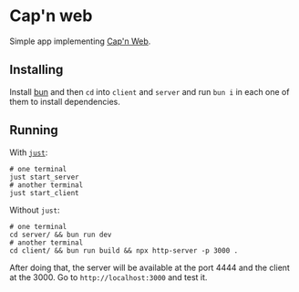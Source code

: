# Cap'n web

Simple app implementing [Cap'n Web](https://github.com/cloudflare/capnweb/).

## Installing

Install [bun](https://bun.sh) and then `cd` into `client` and `server` and run `bun i` in each one of them to install dependencies.

## Running

With [`just`](https://github.com/casey/just):

```shell
# one terminal
just start_server
# another terminal
just start_client
```

Without `just`:

```shell
# one terminal
cd server/ && bun run dev
# another terminal
cd client/ && bun run build && npx http-server -p 3000 . 
```

After doing that, the server will be available at the port 4444 and the client at the 3000.
Go to `http://localhost:3000` and test it.
